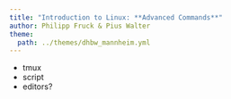 ```yaml
---
title: "Introduction to Linux: **Advanced Commands**"
author: Philipp Fruck & Pius Walter
theme:
  path: ../themes/dhbw_mannheim.yml
---
```


- tmux
- script
- editors?
